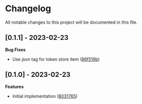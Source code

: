 # Changelog

All notable changes to this project will be documented in this file.

## [0.1.1] - 2023-02-23

**Bug Fixes**

- Use json tag for token store item ([86f519b](https://github.com/gabor-boros/go-oauth2-arangodb/commit/86f519b224791e7abb2fd50dbeeb5d1d19511aa1))

## [0.1.0] - 2023-02-23

**Features**

- Initial implementation ([8031765](https://github.com/gabor-boros/go-oauth2-arangodb/commit/80317654071f5c89516bfe60e5d84e2b75b23fd8))

